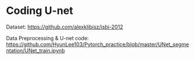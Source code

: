 # Coding U-net
Dataset: https://github.com/alexklibisz/isbi-2012

Data Preprocessing & U-net code: https://github.com/HyunLee103/Pytorch_practice/blob/master/UNet_segmentation/UNet_train.ipynb
